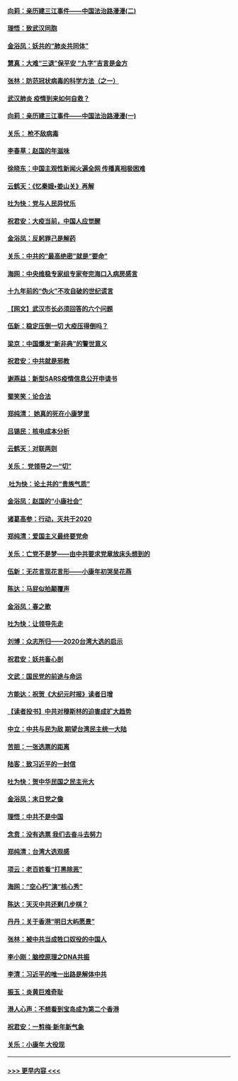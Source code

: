 #### [向莉：亲历建三江事件——中国法治路漫漫(二)](../pages/nsc993/n11829102.md?t=01310211) 
#### [理悟：致武汉同胞](../pages/nsc993/n11831522.md?t=01310211) 
#### [金浴凤：妖共的“肺炎共同体”](../pages/nsc993/n11829448.md?t=01310211) 
#### [慧真：大难“三退”保平安 “九字”吉言是金方](../pages/nsc993/n11829501.md?t=01310211) 
#### [张林：防范冠状病毒的科学方法（之一）](../pages/nsc993/n11828618.md?t=01310211) 
#### [武汉肺炎 疫情到来如何自救？](../pages/nsc993/n11827632.md?t=01310211) 
#### [向莉：亲历建三江事件——中国法治路漫漫(一)](../pages/nsc993/n11827190.md?t=01310211) 
#### [关乐： 枪不敌病毒](../pages/nsc993/n11826746.md?t=01310211) 
#### [李春草：赵国的年滋味](../pages/nsc993/n11826321.md?t=01310211) 
#### [徐晓东：中国主观性新闻火遍全网 传播真相极困难](../pages/nsc993/n11826508.md?t=01310211) 
#### [云鹤天：《忆秦娥▪娄山关》再解](../pages/nsc993/n11824682.md?t=01310211) 
#### [吐为快：党与人民异忧乐](../pages/nsc993/n11824660.md?t=01310211) 
#### [祝君安：大疫当前，中国人应觉醒](../pages/nsc993/n11821946.md?t=01310211) 
#### [金浴凤：反躬罪己是解药](../pages/nsc993/n11820280.md?t=01310211) 
#### [关乐：中共的“最高绝密”就是“要命”](../pages/nsc993/n11816946.md?t=01310211) 
#### [海网：中央维稳专家组专家夸完海口入病房感言](../pages/nsc993/n11815138.md?t=01310211) 
#### [十九年前的“伪火”不攻自破的世纪谎言](../pages/nsc993/n11813238.md?t=01310211) 
#### [【网文】武汉市长必须回答的六个问题](../pages/nsc993/n11813848.md?t=01310211) 
#### [伍新：稳定压倒一切 大疫压得倒吗？](../pages/nsc993/n11812634.md?t=01310211) 
#### [梁京：中国爆发“新非典”的警世意义](../pages/nsc993/n11812554.md?t=01310211) 
#### [祝君安：中共就是邪教](../pages/nsc993/n11812431.md?t=01310211) 
#### [谢燕益：新型SARS疫情信息公开申请书](../pages/nsc993/n11808840.md?t=01310211) 
#### [蜀笑笑：论合法](../pages/nsc993/n11808064.md?t=01310211) 
#### [郑纯清： 她真的死在小康梦里](../pages/nsc993/n11806623.md?t=01310211) 
#### [吕锡民：核电成本分析](../pages/nsc993/n11806284.md?t=01310211) 
#### [云鹤天：对联两则](../pages/nsc993/n11805957.md?t=01310211) 
#### [关乐： 党领导之一“切”](../pages/nsc993/n11804505.md?t=01310211) 
#### [ 吐为快：论土共的“贵族气质”](../pages/nsc993/n11804490.md?t=01310211) 
#### [金浴凤：赵国的“小康社会”](../pages/nsc993/n11804452.md?t=01310211) 
#### [诸葛高参：行动，灭共于2020](../pages/nsc993/n11804120.md?t=01310211) 
#### [郑纯清：爱国主义最终要党命](../pages/nsc993/n11802197.md?t=01310211) 
#### [关乐：亡党不是梦——由中共要求党章放床头想到的](../pages/nsc993/n11802156.md?t=01310211) 
#### [伍新：无花言现花言形——小康年初哭吴花燕](../pages/nsc993/n11800044.md?t=01310211) 
#### [陈达：马屁似拍颠覆声](../pages/nsc993/n11800010.md?t=01310211) 
#### [金浴凤：春之歌](../pages/nsc993/n11797687.md?t=01310211) 
#### [吐为快：让领导先走](../pages/nsc993/n11797512.md?t=01310211) 
#### [刘博：众志所归——2020台湾大选的启示](../pages/nsc993/n11796878.md?t=01310211) 
#### [祝君安：妖共畜心剖](../pages/nsc993/n11794273.md?t=01310211) 
#### [文武：国民党的前途与命运](../pages/nsc993/n11794198.md?t=01310211) 
#### [方能达：祝贺《大纪元时报》读者日增](../pages/nsc993/n11793807.md?t=01310211) 
#### [【读者投书】中共对穆斯林的迫害成扩大趋势](../pages/nsc993/n11791371.md?t=01310211) 
#### [中立：中共与民为敌 期望台湾民主统一大陆](../pages/nsc993/n11790392.md?t=01310211) 
#### [苦胆：一张选票的距离](../pages/nsc993/n11788914.md?t=01310211) 
#### [陆客：致习近平的一封信](../pages/nsc993/n11788867.md?t=01310211) 
#### [吐为快：贺中华民国之民主光大](../pages/nsc993/n11788618.md?t=01310211) 
#### [金浴凤：末日党之像](../pages/nsc993/n11787475.md?t=01310211) 
#### [理悟：中共不是中国](../pages/nsc993/n11787463.md?t=01310211) 
#### [念贲：没有选票  我们去奋斗去努力](../pages/nsc993/n11787398.md?t=01310211) 
#### [郑纯清：台湾大选观感](../pages/nsc993/n11786210.md?t=01310211) 
#### [项云：老百姓看“打黑除恶”](../pages/nsc993/n11785398.md?t=01310211) 
#### [海网：“空心朽”演“核心秀”](../pages/nsc993/n11783874.md?t=01310211) 
#### [陈达：天灭中共还剩几步棋？](../pages/nsc993/n11783719.md?t=01310211) 
#### [丹丹：关于香港“明日大屿愿景”](../pages/nsc993/n11783273.md?t=01310211) 
#### [张林：被中共当成牲口奴役的中国人](../pages/nsc993/n11782397.md?t=01310211) 
#### [李小刚：脑控原理之DNA共振](../pages/nsc993/n11780962.md?t=01310211) 
#### [李清：习近平的唯一出路是解体中共](../pages/nsc993/n11780866.md?t=01310211) 
#### [振玉：炎黄巨难奇耻](../pages/nsc993/n11779632.md?t=01310211) 
#### [港人心声：不想看到宝岛成为第二个香港](../pages/nsc993/n11778817.md?t=01310211) 
#### [祝君安：一剪梅‧新年新气象](../pages/nsc993/n11776340.md?t=01310211) 
#### [关乐：小康年 大役现](../pages/nsc993/n11774213.md?t=01310211) 

----
#### [ >>> 更早内容 <<< ](../indexes/nsc993-earlier.md)
